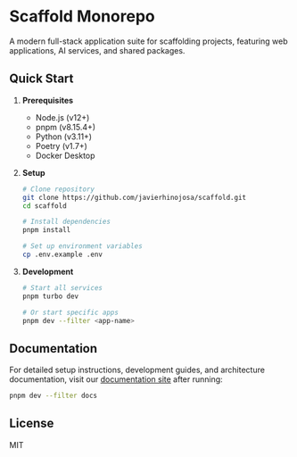 # Scaffold Monorepo

A modern full-stack application suite for scaffolding projects, featuring web applications, AI services, and shared packages.

## Quick Start

1. **Prerequisites**

   - Node.js (v12+)
   - pnpm (v8.15.4+)
   - Python (v3.11+)
   - Poetry (v1.7+)
   - Docker Desktop

2. **Setup**

   ```bash
   # Clone repository
   git clone https://github.com/javierhinojosa/scaffold.git
   cd scaffold

   # Install dependencies
   pnpm install

   # Set up environment variables
   cp .env.example .env
   ```

3. **Development**

   ```bash
   # Start all services
   pnpm turbo dev

   # Or start specific apps
   pnpm dev --filter <app-name>
   ```

## Documentation

For detailed setup instructions, development guides, and architecture documentation, visit our [documentation site](http://localhost:4321) after running:

```bash
pnpm dev --filter docs
```

## License

MIT
